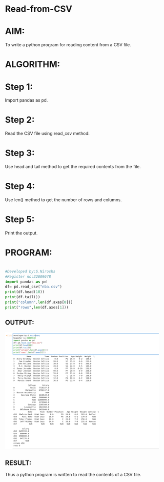 # Read-from-CSV

# AIM:

To write a python program for reading content from a CSV file.

# ALGORITHM:

# Step 1:

Import pandas as pd.

# Step 2:

Read the CSV file using read_csv method.

# Step 3:

Use head and tail method to get the required contents from the file.

# Step 4:


Use len() method to get the number of rows and columns.
# Step 5:

Print the output.

# PROGRAM:
```python

#Developed by:S.Nirosha
#Register no:22009078
import pandas as pd
df= pd.read_csv("nba.csv")
print(df.head(10))
print(df.tail())
print("column",len(df.axes[0]))
print("rows",len(df.axes[1]))
```
## OUTPUT:
![](./csv.png)

## RESULT:

Thus a python program is written to read the contents of a CSV file.